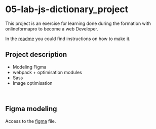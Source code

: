 # 05-lab-js-dictionary_project

This project is an exercise for learning done during the formation with onlineformapro to become a web Developer.

In the <a href="https://github.com/JoeWebDev70/05-lab-js-dictionary">readme</a> you could find instructions on how to make it.

## Project description

- Modeling Figma
- webpack + optimisation modules
- Sass
- Image optimisation
<br>

## Figma modeling

Access to the <a href="https://www.figma.com/file/LtEbd6eBFJCwCmUeOtRQaj/05-lab-js-dictionary?type=design&node-id=0%3A1&mode=design&t=GZv7o9RMpYJ3DT30-1">figma</a> file.

